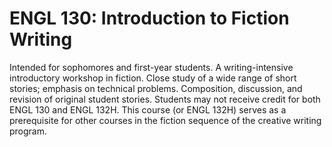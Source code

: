 # ENGL 130: Introduction to Fiction Writing

Intended for sophomores and first-year students. A writing-intensive introductory workshop in fiction. Close study of a wide range of short stories; emphasis on technical problems. Composition, discussion, and revision of original student stories. Students may not receive credit for both ENGL 130 and ENGL 132H. This course (or ENGL 132H) serves as a prerequisite for other courses in the fiction sequence of the creative writing program.